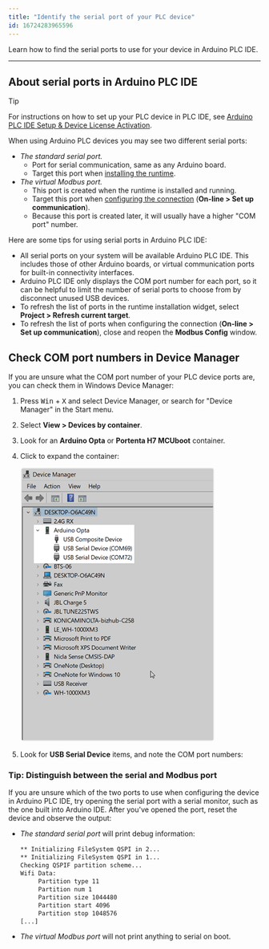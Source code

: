 ```yaml
---
title: "Identify the serial port of your PLC device"
id: 16724283965596 
---
```


Learn how to find the serial ports to use for your device in Arduino PLC IDE.

---

## About serial ports in Arduino PLC IDE

> [!TIP]
> For instructions on how to set up your PLC device in PLC IDE, see [Arduino PLC IDE Setup & Device License Activation](https://docs.arduino.cc/software/plc-ide/tutorials/plc-ide-setup-license).

When using Arduino PLC devices you may see two different serial ports:

* _The standard serial port._
  * Port for serial communication, same as any Arduino board.
  * Target this port when [installing the runtime](https://docs.arduino.cc/software/plc-ide/tutorials/plc-ide-setup-license/#3-download-the-runtime).
* _The virtual Modbus port._
  * This port is created when the runtime is installed and running.
  * Target this port when [configuring the connection](https://docs.arduino.cc/software/plc-ide/tutorials/plc-ide-setup-license/#4-connect-to-the-device) (**On-line > Set up communication**).
  * Because this port is created later, it will usually have a higher "COM port" number.

Here are some tips for using serial ports in Arduino PLC IDE:

* All serial ports on your system will be available Arduino PLC IDE. This includes those of other Arduino boards, or virtual communication ports for built-in connectivity interfaces.
* Arduino PLC IDE only displays the COM port number for each port, so it can be helpful to limit the number of serial ports to choose from by disconnect unused USB devices.
* To refresh the list of ports in the runtime installation widget, select **Project > Refresh current target**.
* To refresh the list of ports when configuring the connection (**On-line > Set up communication**), close and reopen the **Modbus Config** window.

## Check COM port numbers in Device Manager

If you are unsure what the COM port number of your PLC device ports are, you can check them in Windows Device Manager:

1. Press <kbd>Win</kbd> + <kbd>X</kbd> and select Device Manager, or search for "Device Manager" in the Start menu.
1. Select **View > Devices by container**.
1. Look for an **Arduino Opta** or **Portenta H7 MCUboot** container.
1. Click to expand the container:

   ![Arduino Opta ports in Device Manager.](img/device-manager.png)

1. Look for **USB Serial Device** items, and note the COM port numbers:

### Tip: Distinguish between the serial and Modbus port

If you are unsure which of the two ports to use when configuring the device in Arduino PLC IDE, try opening the serial port with a serial monitor, such as the one built into Arduino IDE. After you've opened the port, reset the device and observe the output:

* _The standard serial port_ will print debug information:

  ```
  ** Initializing FileSystem QSPI in 2...
  ** Initializing FileSystem QSPI in 1...
  Checking QSPIF partition scheme... 
  Wifi Data:
       Partition type 11
       Partition num 1
       Partition size 1044480
       Partition start 4096
       Partition stop 1048576
  [...]
  ```

* _The virtual Modbus port_ will not print anything to serial on boot.
